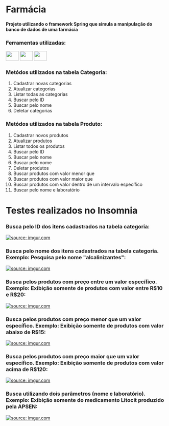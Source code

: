 # Farmácia
<h4>Projeto utilizando o framework Spring que simula a manipulação do banco de dados de uma farmácia</h4>

<h3>Ferramentas utilizadas:</h3>
<div>
<img height="30" width="40" src="https://cdn.jsdelivr.net/gh/devicons/devicon/icons/java/java-original.svg" />
<img height="30" width="40" src="https://cdn.jsdelivr.net/gh/devicons/devicon/icons/mysql/mysql-original.svg" />
<img height="30" width="40" src="https://cdn.jsdelivr.net/gh/devicons/devicon/icons/spring/spring-original.svg"/>
</div>

<h3>Metódos utilizados na tabela Categoria:</h3>

1. Cadastrar novas categorias
2. Atualizar categorias
3. Listar todas as categorias
4. Buscar pelo ID
5. Buscar pelo nome
6. Deletar categorias

<h3>Metódos utilizados na tabela Produto:</h3>

1. Cadastrar novos produtos
2. Atualizar produtos
3. Listar todos os produtos
4. Buscar pelo ID
5. Buscar pelo nome
6. Buscar pelo nome
7. Deletar produtos
8. Buscar produtos com valor menor que 
9. Buscar produtos com valor maior que 
10. Buscar produtos com valor dentro de um intervalo específico
11. Buscar pelo nome e laboratório


# Testes realizados no Insomnia

<h3>Busca pelo ID dos itens cadastrados na tabela categoria:</h3>
<a href="https://imgur.com/PsnGl8c"><img src="https://i.imgur.com/PsnGl8c.png" title="source: imgur.com" /></a>
<h3>Busca pelo nome dos itens cadastrados na tabela categoria. Exemplo: Pesquisa pelo nome "alcalinizantes":</h3>
<a href="https://imgur.com/nurY5vv"><img src="https://i.imgur.com/nurY5vv.png" title="source: imgur.com" /></a>
<h3>Busca pelos produtos com preço entre um valor específico. Exemplo: Exibição somente de produtos com valor entre R$10 e R$20:</h3>
<a href="https://imgur.com/1GnsVF5"><img src="https://i.imgur.com/1GnsVF5.png" title="source: imgur.com" /></a>
<h3>Busca pelos produtos com preço menor que um valor específico. Exemplo: Exibição somente de produtos com valor abaixo de R$15:</h3>
<a href="https://imgur.com/VRYXTnS"><img src="https://i.imgur.com/VRYXTnS.png" title="source: imgur.com" /></a>
<h3>Busca pelos produtos com preço maior que um valor específico. Exemplo: Exibição somente de produtos com valor acima de R$120:</h3>
<a href="https://imgur.com/xoVIEDA"><img src="https://i.imgur.com/xoVIEDA.png" title="source: imgur.com" /></a>
<h3>Busca utilizando dois parâmetros (nome e laboratório). Exemplo: Exibição somente do medicamento Litocit produzido pela APSEN:</h3>
<a href="https://imgur.com/OsYvfYB"><img src="https://i.imgur.com/OsYvfYB.png" title="source: imgur.com" /></a>




